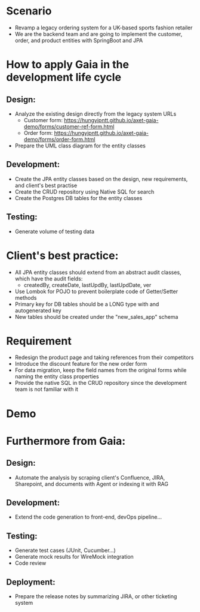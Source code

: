 # Scenario 
- Revamp a legacy ordering system for a UK-based sports fashion retailer
- We are the backend team and are going to implement the customer, order, and product entities with SpringBoot and JPA

# How to apply Gaia in the development life cycle
## Design: 
- Analyze the existing design directly from the legacy system URLs
  - Customer form: https://hungyipntt.github.io/axet-gaia-demo/forms/customer-ref-form.html
  - Order form: https://hungyipntt.github.io/axet-gaia-demo/forms/order-form.html
- Prepare the UML class diagram for the entity classes
## Development:
- Create the JPA entity classes based on the design, new requirements, and client's best practise
- Create the CRUD repository using Native SQL for search
- Create the Postgres DB tables for the entity classes
## Testing:
- Generate volume of testing data

# Client's best practice:
- All JPA entity classes should extend from an abstract audit classes, which have the audit fields:
  - createdBy, createDate, lastUpdBy, lastUpdDate, ver
- Use Lombok for POJO to prevent boilerplate code of Getter/Setter methods
- Primary key for DB tables should be a LONG type with and autogenerated key
- New tables should be created under the "new_sales_app" schema

# Requirement
- Redesign the product page and taking references from their competitors
- Introduce the discount feature for the new order form
- For data migration, keep the field names from the original forms while naming the entity class properties  
- Provide the native SQL in the CRUD repository since the  development team is not familiar with it 

# Demo

# Furthermore from Gaia:
## Design:
- Automate the analysis by scraping client's Confluence, JIRA, Sharepoint, and documents with Agent or indexing it with RAG
## Development:
- Extend the code generation to front-end, devOps pipeline... 
## Testing:
- Generate test cases (JUnit, Cucumber...)
- Generate mock results for WireMock integration 
- Code review
## Deployment:
- Prepare the release notes by summarizing JIRA, or other ticketing system
